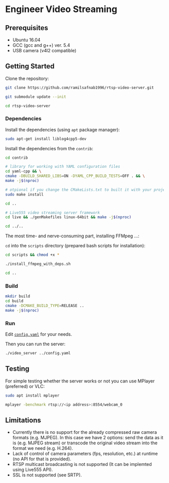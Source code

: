 # Engineer Video Streaming

## Prerequisites

- Ubuntu 16.04
- GCC (gcc and g++) ver. 5.4
- USB camera (v4l2 compatible)

## Getting Started

Clone the repository:

```bash
git clone https://github.com/ramilsafnab1996/rtsp-video-server.git

git submodule update --init

cd rtsp-video-server
```

### Dependencies

Install the dependencies (using `apt` package manager):

```bash
sudo apt-get install liblog4cpp5-dev
```

Install the dependencies from the `contrib`:

```bash
cd contrib

# library for working with YAML configuration files 
cd yaml-cpp && \
cmake -DBUILD_SHARED_LIBS=ON -DYAML_CPP_BUILD_TESTS=OFF . && \
make -j$(nproc)

# otpional if you change the CMakeLists.txt to built it with your project
sudo make install

cd ..

# Live555 video streaming server framework
cd live && ./genMakefiles linux-64bit && make -j$(nproc)

cd ../..
```

The most time- and nerve-consuming part, installing FFMpeg ...:

`cd` into the `scripts` directory (prepared bash scripts for installation):

```bash
cd scripts && chmod +x *

./install_ffmpeg_with_deps.sh

cd ..
```

### Build

```bash
mkdir build
cd build
cmake -DCMAKE_BUILD_TYPE=RELEASE ..
make -j$(nproc)
```

### Run

Edit [`config.yaml`](config.yaml) for your needs.

Then you can run the server:

``` bash
./video_server ../config.yaml
```

## Testing
For simple testing whether the server works or not you can use MPlayer (preferred) or VLC:
```bash
sudo apt install mplayer

mplayer -benchmark rtsp://<ip address>:8554/webcam_0
```

## Limitations

- Currently there is no support for the already compressed raw camera formats (e.g. MJPEG). In this case we have 2 options: send the data as it is (e.g. MJPEG stream) or transcode the original video stream into the format we need (e.g. H.264). 
- Lack of control of camera parameters (fps, resolution, etc.) at runtime (no API for that is provided).
- RTSP multicast broadcasting is not supported (It can be implemted using Live555 API).
- SSL is not supported (see SRTP).





